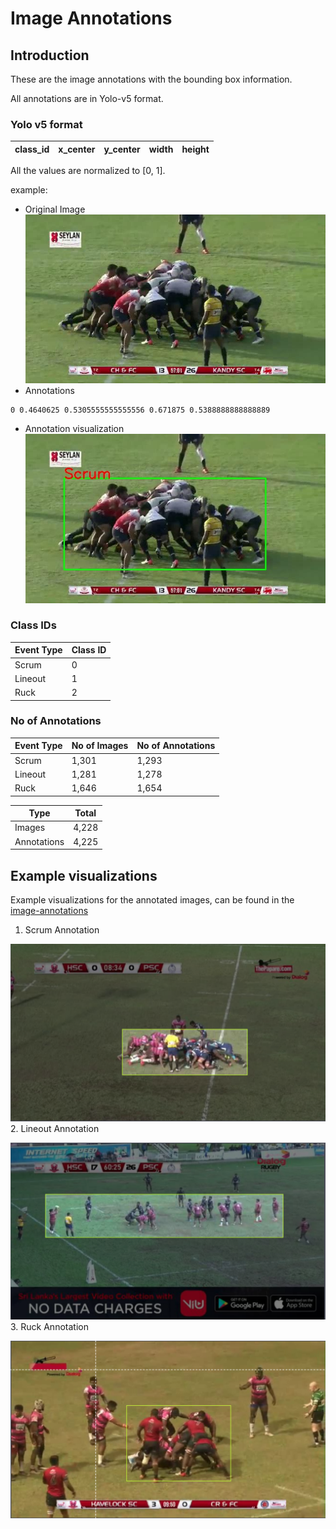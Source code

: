 # Image Annotations

## Introduction

These are the image annotations with the bounding box information.

All annotations are in Yolo-v5 format.
### Yolo v5 format
| class_id | x_center | y_center | width | height |
| --- | --- | --- | --- | --- |
All the values are normalized to [0, 1].

example:
+ Original Image
![](../assets/yolo5-example/scrum_23_136850_jpg.rf.3ead069c92c50ef78cf9dc61f4cfdf84.jpg)
+ Annotations
```text
0 0.4640625 0.5305555555555556 0.671875 0.5388888888888889
```
+ Annotation visualization
![](../assets/yolo5-example/image_output.jpg)

### Class IDs

| Event Type | Class ID |
| --- | ----------- |
| Scrum | 0 |
| Lineout | 1 |
| Ruck | 2 |


### No of Annotations

| Event Type | No of Images | No of Annotations |
| --- | ----- | ------ |
| Scrum | 1,301 | 1,293 |
| Lineout | 1,281 | 1,278 |
| Ruck | 1,646 | 1,654 |

| Type | Total |
| --- | ----- |
| Images | 4,228 |
| Annotations | 4,225|


## Example visualizations

Example visualizations for the annotated images, can be found in the [image-annotations]()

1. Scrum Annotation

![Scrum Image](../assets/scrum_1.png)
2. Lineout Annotation

![Lineout Image](../assets/lineout_1.png)
3. Ruck Annotation

![Ruck Image](../assets/ruck_1.png)

